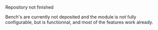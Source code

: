 Repository not finished

Bench's are currently not deposited and the module is not fully configurable, but is functionnal, and most of the features work already.
